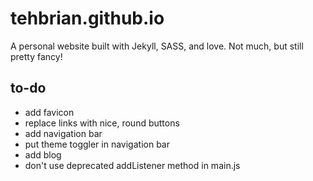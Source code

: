 # tehbrian.github.io
A personal website built with Jekyll, SASS, and love. Not much, but still pretty fancy!

## to-do
- add favicon
- replace links with nice, round buttons
- add navigation bar
- put theme toggler in navigation bar
- add blog
- don't use deprecated addListener method in main.js